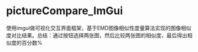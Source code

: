 # pictureCompare_ImGui
使用imgui做可视化交互界面框架，基于EMD图像相似性度量算法实现的图像相似度对比结果。总结：通过按钮选择两张图，然后比较两张图的相似度，最后得出相似度的百分数%
